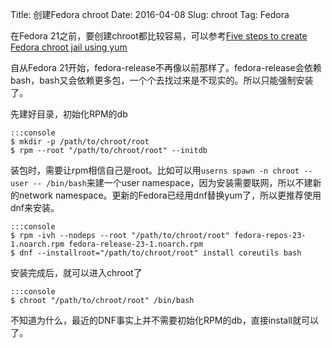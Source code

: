 Title: 创建Fedora chroot
Date: 2016-04-08
Slug: chroot
Tag: Fedora

在Fedora 21之前，要创建chroot都比较容易，可以参考[Five steps to create Fedora chroot jail using yum](http://blog.parahard.com/2011/06/five-steps-to-create-fedora-chroot-jail.html)

<!-- more -->

自从Fedora 21开始，fedora-release不再像以前那样了。fedora-release会依赖bash，bash又会依赖更多包，一个个去找过来是不现实的。所以只能强制安装了。

先建好目录，初始化RPM的db

    :::console
    $ mkdir -p /path/to/chroot/root
    $ rpm --root "/path/to/chroot/root" --initdb

装包时，需要让rpm相信自己是root。比如可以用`userns spawn -n chroot --user -- /bin/bash`来建一个user namespace，因为安装需要联网，所以不建新的network namespace。更新的Fedora已经用dnf替换yum了，所以更推荐使用dnf来安装。

    :::console
    $ rpm -ivh --nodeps --root "/path/to/chroot/root" fedora-repos-23-1.noarch.rpm fedora-release-23-1.noarch.rpm
    $ dnf --installroot="/path/to/chroot/root" install coreutils bash

安装完成后，就可以进入chroot了

    :::console
    $ chroot "/path/to/chroot/root" /bin/bash

不知道为什么，最近的DNF事实上并不需要初始化RPM的db，直接install就可以了。
